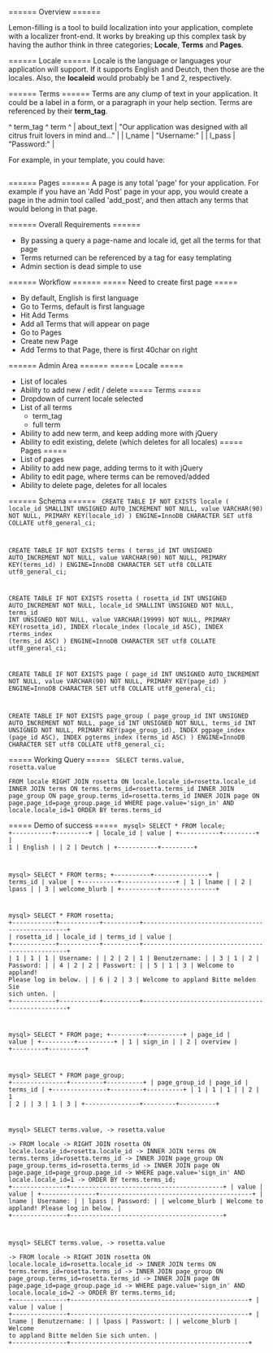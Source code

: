 ====== Overview ======

Lemon-filling is a tool to build localization into your application, complete with a localizer front-end. It works by breaking up this complex task by having the author think in three categories; **Locale**, **Terms** and **Pages**.

====== Locale ======
Locale is the language or languages your application will support. If it supports English and Deutch, then those are the locales. Also, the **localeid** would probably be 1 and 2, respectively.


====== Terms ======
Terms are any clump of text in your application. It could be a label in a form, or a paragraph in your help section. Terms are referenced by their **term_tag**.

^ term_tag      ^ term      ^
| about_text    | "Our application was designed with all citrus fruit lovers in mind and..."     | 
| l_name    | "Username:"     |
| l_pass    | "Password:"     |

For example, in your template, you could have:
<code php>
<label><?php echo $term['l_name'];?></label>
</code>

====== Pages ======
A page is any total 'page' for your application. For example if you have an 'Add Post' page in your app, you would create a page in the admin tool called 'add_post', and then attach any terms that would belong in that page.

====== Overall Requirements ======
  * By passing a query a page-name and locale id, get all the terms for that page
  * Terms returned can be referenced by a tag for easy templating
  * Admin section is dead simple to use

====== Workflow ======
===== Need to create first page =====
  - By default, English is first language
  - Go to Terms, default is first language
  - Hit Add Terms
  - Add all Terms that will appear on page
  - Go to Pages
  - Create new Page
  - Add Terms to that Page, there is first 40char on right

====== Admin Area ======
===== Locale =====
   * List of locales
   * Ability to add new / edit / delete
===== Terms =====
   * Dropdown of current locale selected
   * List of all terms
     * term_tag
     * full term
   * Ability to add new term, and keep adding more with jQuery
   * Ability to edit existing, delete (which deletes for all locales)
===== Pages =====
   * List of pages
   * Ability to add new page, adding terms to it with jQuery
   * Ability to edit page, where terms can be removed/added
   * Ability to delete page, deletes for all locales

====== Schema ======
<code mysql>
CREATE TABLE IF NOT EXISTS locale (
    locale_id SMALLINT UNSIGNED AUTO_INCREMENT NOT NULL,
    value VARCHAR(90) NOT NULL,
    PRIMARY KEY(locale_id)
) 
ENGINE=InnoDB
CHARACTER SET utf8 
COLLATE utf8_general_ci;

CREATE TABLE IF NOT EXISTS terms (
    terms_id INT UNSIGNED AUTO_INCREMENT NOT NULL,
    value VARCHAR(90) NOT NULL,
    PRIMARY KEY(terms_id)
) 
ENGINE=InnoDB
CHARACTER SET utf8 
COLLATE utf8_general_ci;

CREATE TABLE IF NOT EXISTS rosetta (
    rosetta_id INT UNSIGNED AUTO_INCREMENT NOT NULL,
    locale_id SMALLINT UNSIGNED NOT NULL,
    terms_id INT UNSIGNED NOT NULL,
    value VARCHAR(19999) NOT NULL,
    PRIMARY KEY(rosetta_id),
    INDEX rlocale_index (locale_id ASC),
    INDEX rterms_index (terms_id ASC)
) 
ENGINE=InnoDB
CHARACTER SET utf8 
COLLATE utf8_general_ci;

CREATE TABLE IF NOT EXISTS page (
    page_id INT UNSIGNED AUTO_INCREMENT NOT NULL,
    value VARCHAR(90) NOT NULL,
    PRIMARY KEY(page_id)
) 
ENGINE=InnoDB
CHARACTER SET utf8 
COLLATE utf8_general_ci;

CREATE TABLE IF NOT EXISTS page_group (
  page_group_id INT UNSIGNED AUTO_INCREMENT NOT NULL,
	page_id INT UNSIGNED NOT NULL,
    terms_id INT UNSIGNED NOT NULL,
    PRIMARY KEY(page_group_id),
    INDEX pgpage_index (page_id ASC),
    INDEX pgterms_index (terms_id ASC)
) 
ENGINE=InnoDB
CHARACTER SET utf8 
COLLATE utf8_general_ci;
</code>

===== Working Query =====
<code mysql>
SELECT terms.value,
	   rosetta.value       
FROM locale
RIGHT JOIN rosetta ON locale.locale_id=rosetta.locale_id
INNER JOIN terms ON terms.terms_id=rosetta.terms_id
INNER JOIN page_group ON page_group.terms_id=rosetta.terms_id
INNER JOIN page ON page.page_id=page_group.page_id
WHERE page.value='sign_in' AND locale.locale_id=1
ORDER BY terms.terms_id
</code>

===== Demo of success =====
<code>
mysql> SELECT * FROM locale;
+-----------+---------+
| locale_id | value   |
+-----------+---------+
|         1 | English |
|         2 | Deutch  |
+-----------+---------+

mysql> SELECT * FROM terms;
+----------+---------------+
| terms_id | value         |
+----------+---------------+
|        1 | lname         |
|        2 | lpass         |
|        3 | welcome_blurb |
+----------+---------------+

mysql> SELECT * FROM rosetta;
+------------+-----------+----------+-------------------------------------------------+
| rosetta_id | locale_id | terms_id | value                                           |
+------------+-----------+----------+-------------------------------------------------+
|          1 |         1 |        1 | Username:                                       |
|          2 |         2 |        1 | Benutzername:                                   |
|          3 |         1 |        2 | Password:                                       |
|          4 |         2 |        2 | Passwort:                                       |
|          5 |         1 |        3 | Welcome to appland! Please log in below.        |
|          6 |         2 |        3 | Welcome to appland Bitte melden Sie sich unten. |
+------------+-----------+----------+-------------------------------------------------+

mysql> SELECT * FROM page;
+---------+----------+
| page_id | value    |
+---------+----------+
|       1 | sign_in  |
|       2 | overview |
+---------+----------+

mysql> SELECT * FROM page_group;
+---------------+---------+----------+
| page_group_id | page_id | terms_id |
+---------------+---------+----------+
|             1 |       1 |        1 |
|             2 |       1 |        2 |
|             3 |       1 |        3 |
+---------------+---------+----------+

mysql> SELECT terms.value,
    ->    rosetta.value       
    -> FROM locale
    -> RIGHT JOIN rosetta ON locale.locale_id=rosetta.locale_id
    -> INNER JOIN terms ON terms.terms_id=rosetta.terms_id
    -> INNER JOIN page_group ON page_group.terms_id=rosetta.terms_id
    -> INNER JOIN page ON page.page_id=page_group.page_id
    -> WHERE page.value='sign_in' AND locale.locale_id=1
    -> ORDER BY terms.terms_id;
+---------------+------------------------------------------+
| value         | value                                    |
+---------------+------------------------------------------+
| lname         | Username:                                |
| lpass         | Password:                                |
| welcome_blurb | Welcome to appland! Please log in below. |
+---------------+------------------------------------------+

mysql> SELECT terms.value,
    ->    rosetta.value       
    -> FROM locale
    -> RIGHT JOIN rosetta ON locale.locale_id=rosetta.locale_id
    -> INNER JOIN terms ON terms.terms_id=rosetta.terms_id
    -> INNER JOIN page_group ON page_group.terms_id=rosetta.terms_id
    -> INNER JOIN page ON page.page_id=page_group.page_id
    -> WHERE page.value='sign_in' AND locale.locale_id=2
    -> ORDER BY terms.terms_id;
+---------------+-------------------------------------------------+
| value         | value                                           |
+---------------+-------------------------------------------------+
| lname         | Benutzername:                                   |
| lpass         | Passwort:                                       |
| welcome_blurb | Welcome to appland Bitte melden Sie sich unten. |
+---------------+-------------------------------------------------+
</code>
